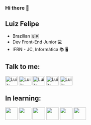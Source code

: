 ### Hi there 👋
## Luiz Felipe 
 - Brazilian :brazil:
 - Dev Front-End Junior :computer:
 - IFRN - JC, Informática 📚 🖥️
 
## Talk to me: 
  <a href = "https://www.facebook.com/luizfelipe.souza.1004837/" target="_blank"><img align="center" alt = "Luiz-Facebook" height = "30" width = "40" src = "https://simpleicons.org/icons/facebook.svg"></img></a>
  <a href = "https://www.instagram.com/sluiizfelipe/" target="_blank"><img align="center" alt = "Luiz-Instagram" height = "30" width = "40" src = "https://simpleicons.org/icons/instagram.svg"></img></a>
  <a href = "https://mobile.twitter.com/LuizFel34397913" target="_blank"><img align="center" alt = "Luiz-Twitter" height = "30" width = "40" src = "https://simpleicons.org/icons/twitter.svg"></img></a>
 <a href = "https://www.twitch.tv/geraldindamassa" target="_blank"><img align="center" alt = "Luiz-Twitch" height = "30" width = "40" src = "https://simpleicons.org/icons/twitch.svg"></img></a>
  <a href = "https://api.whatsapp.com/send?phone=5584991663152&text=Hi%20There" target="_blank"><img align="center" alt = "Luiz-Wpp" height = "30" width = "40" src = "https://simpleicons.org/icons/whatsapp.svg"></img></a>
## In learning:
<img src= "https://simpleicons.org/icons/html5.svg" heigth = "40" width="40"></img>
<img src= "https://simpleicons.org/icons/css3.svg" heigth = "40" width="40"></img>
<img src= "https://simpleicons.org/icons/java.svg" heigth = "40" width="40"></img>
<img src= "https://simpleicons.org/icons/javascript.svg" heigth = "40" width="40"></img>
<img src= "https://simpleicons.org/icons/mysql.svg" heigth = "40" width="40"></img>
<img src= "https://simpleicons.org/icons/unity.svg" heigth = "40" width="40"></img>


<!--
**lf-souza/lf-souza** is a ✨ _special_ ✨ repository because its `README.md` (this file) appears on your GitHub profile.

Here are some ideas to get you started:

- 🔭 I’m currently working on ...
- 🌱 I’m currently learning ...
- 👯 I’m looking to collaborate on ...
- 🤔 I’m looking for help with ...
- 💬 Ask me about ...
- 📫 How to reach me: ...
- 😄 Pronouns: ...
- ⚡ Fun fact: ...
-->
